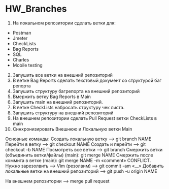 # HW_Branches
1. На локальном репозитории сделать ветки для:
- Postman
- Jmeter
- CheckLists
- Bag Reports
- SQL
- Charles
- Mobile testing

2. Запушить все ветки на внешний репозиторий
3. В ветке Bag Reports сделать текстовый документ со структурой баг репорта
4. Запушить структуру багрепорта на внешний репозиторий
5. Вмержить ветку Bag Reports в Main
6. Запушить main на внешний репозиторий.
7. В ветке CheckLists набросать структуру чек листа.
8. Запушить структуру на внешний репозиторий
9. На внешнем репозитории сделать Pull Request ветки CheckLists в main
10. Синхронизировать Внешнюю и Локальную ветки Main

Основные команды:
Создать локальную ветку —> git branch NAME
Перейти в ветку —> git checkout NAME
Создать и перейти —> git checkout -b NAME
Посмотреть все ветки —> git branch
Смержить ветки (объединить ветки/файлы) (main): git merge NAME
Смержить после коммита в ветке (main): git merge NAME -m «comment»
CONFLICT. Нужно зарезолвить —> Vim (резолвим) —> git commit -am «__»
Добавить локальные ветки на внешний репозиторий —> git push -u origin NAME

На внешнем репозитории  —> merge pull request

